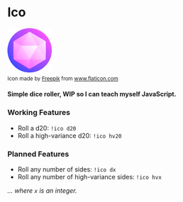 # Ico

<img src="/images/icon.png" alt="icon" width="100"/>
<sub><div>Icon made by <a href="https://www.flaticon.com/authors/freepik" title="Freepik">Freepik</a> from <a href="https://www.flaticon.com/" title="Flaticon">www.flaticon.com</a></div></sub>

#### Simple dice roller, WIP so I can teach myself JavaScript.

### Working Features

- Roll a d20: `!ico d20`
- Roll a high-variance d20: `!ico hv20`

### Planned Features

- Roll any number of sides: `!ico dx`
- Roll any number of high-variance sides: `!ico hvx`

*... where `x` is an integer.*
